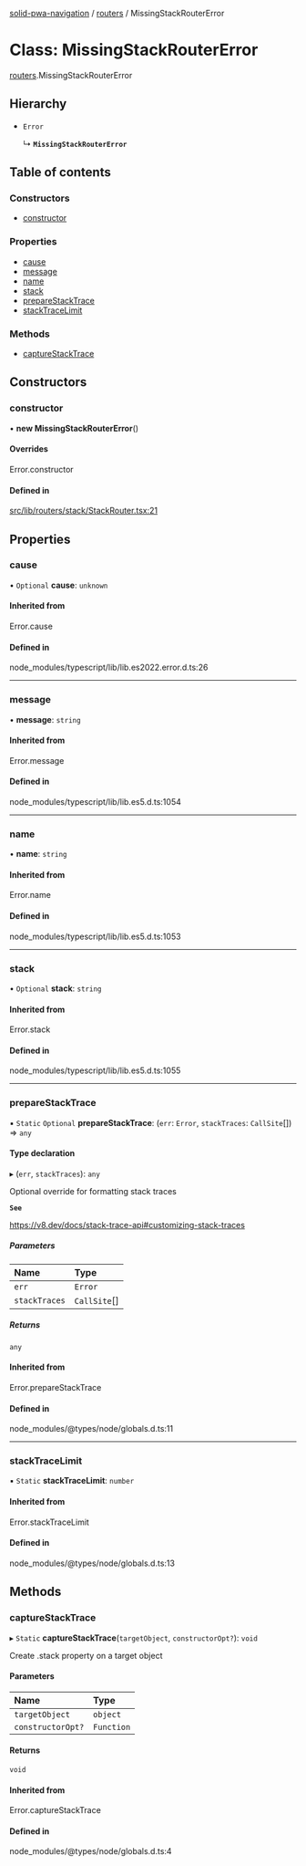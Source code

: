 [solid-pwa-navigation](../README.md) / [routers](../modules/routers.md) / MissingStackRouterError

# Class: MissingStackRouterError

[routers](../modules/routers.md).MissingStackRouterError

## Hierarchy

- `Error`

  ↳ **`MissingStackRouterError`**

## Table of contents

### Constructors

- [constructor](routers.MissingStackRouterError.md#constructor)

### Properties

- [cause](routers.MissingStackRouterError.md#cause)
- [message](routers.MissingStackRouterError.md#message)
- [name](routers.MissingStackRouterError.md#name)
- [stack](routers.MissingStackRouterError.md#stack)
- [prepareStackTrace](routers.MissingStackRouterError.md#preparestacktrace)
- [stackTraceLimit](routers.MissingStackRouterError.md#stacktracelimit)

### Methods

- [captureStackTrace](routers.MissingStackRouterError.md#capturestacktrace)

## Constructors

### constructor

• **new MissingStackRouterError**()

#### Overrides

Error.constructor

#### Defined in

[src/lib/routers/stack/StackRouter.tsx:21](https://github.com/cdellacqua/solid-pwa-navigation/blob/main/src/lib/routers/stack/StackRouter.tsx#L21)

## Properties

### cause

• `Optional` **cause**: `unknown`

#### Inherited from

Error.cause

#### Defined in

node_modules/typescript/lib/lib.es2022.error.d.ts:26

___

### message

• **message**: `string`

#### Inherited from

Error.message

#### Defined in

node_modules/typescript/lib/lib.es5.d.ts:1054

___

### name

• **name**: `string`

#### Inherited from

Error.name

#### Defined in

node_modules/typescript/lib/lib.es5.d.ts:1053

___

### stack

• `Optional` **stack**: `string`

#### Inherited from

Error.stack

#### Defined in

node_modules/typescript/lib/lib.es5.d.ts:1055

___

### prepareStackTrace

▪ `Static` `Optional` **prepareStackTrace**: (`err`: `Error`, `stackTraces`: `CallSite`[]) => `any`

#### Type declaration

▸ (`err`, `stackTraces`): `any`

Optional override for formatting stack traces

**`See`**

https://v8.dev/docs/stack-trace-api#customizing-stack-traces

##### Parameters

| Name | Type |
| :------ | :------ |
| `err` | `Error` |
| `stackTraces` | `CallSite`[] |

##### Returns

`any`

#### Inherited from

Error.prepareStackTrace

#### Defined in

node_modules/@types/node/globals.d.ts:11

___

### stackTraceLimit

▪ `Static` **stackTraceLimit**: `number`

#### Inherited from

Error.stackTraceLimit

#### Defined in

node_modules/@types/node/globals.d.ts:13

## Methods

### captureStackTrace

▸ `Static` **captureStackTrace**(`targetObject`, `constructorOpt?`): `void`

Create .stack property on a target object

#### Parameters

| Name | Type |
| :------ | :------ |
| `targetObject` | `object` |
| `constructorOpt?` | `Function` |

#### Returns

`void`

#### Inherited from

Error.captureStackTrace

#### Defined in

node_modules/@types/node/globals.d.ts:4
